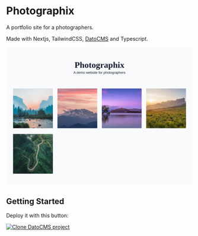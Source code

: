 # Photographix

A portfolio site for a photographers.

Made with Nextjs, TailwindCSS, [DatoCMS](https://datocms.com) and Typescript.

![Photographix](docs/photographix-demo.png)

## Getting Started

Deploy it with this button:

[![Clone DatoCMS project](https://dashboard.datocms.com/clone/button.svg)](https://dashboard.datocms.com/deploy?repo=lanasdev%2Fphotography-portfolio%3Amain)
